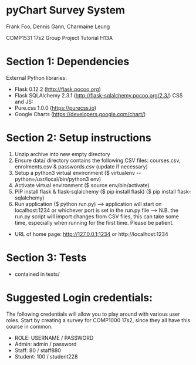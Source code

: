 # pyChart Survey System
Frank Foo, Dennis Gann, Charmaine Leung

COMP1531 17s2 Group Project
Tutorial H13A

# Section 1: Dependencies
External Python libraries:
- Flask 0.12.2 (http://flask.pocoo.org)
- Flask SQLAlchemy 2.3.1 (http://flask-sqlalchemy.pocoo.org/2.3/)
CSS and JS:
- Pure.css 1.0.0 (https://purecss.io)
- Google Charts (https://developers.google.com/chart/)


# Section 2: Setup instructions
1. Unzip archive into new empty directory
2. Ensure data/ directory contains the following CSV files: courses.csv, enrolments.csv & passwords.csv (update if necessary)
3. Setup a python3 virtual environment ($ virtualenv --python=/usr/local/bin/python3 env)
4. Activate virtual environment ($ source env/bin/activate)
5. PIP install flask & flask-sqlalchemy ($ pip install flask) ($ pip install flask-sqlalchemy)
6. Run application ($ python run.py)
    --> application will start on localhost:1234 or whichever port is set in the run.py file
    --> N.B. the run.py script will import changes from CSV files, this can take some time, especially when running for the first time. Please be patient.

- URL of home page: http://127.0.0.1:1234 or http://localhost:1234


# Section 3: Tests
- contained in tests/


# Suggested Login credentials:

The following credentials will allow you to play around with various user roles.
Start by creating a survey for COMP1000 17s2, since they all have this course in common.

- ROLE: USERNAME / PASSWORD
- Admin: admin / password
- Staff: 80 / staff880
- Student: 100 / student228

